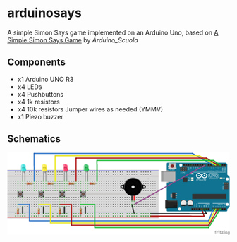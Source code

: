 # arduinosays
A simple Simon Says game implemented on an Arduino Uno, based on [A Simple Simon Says Game](https://create.arduino.cc/projecthub/Arduino_Scuola/a-simple-simon-says-game-25ba99) by _Arduino_Scuola_ 

## Components

- x1 Arduino UNO R3
- x4 LEDs
- x4 Pushbuttons
- x4 1k resistors
- x4 10k resistors
Jumper wires as needed (YMMV)
- x1 Piezo buzzer

## Schematics

![fritzing schematics](simon_bb.png)

